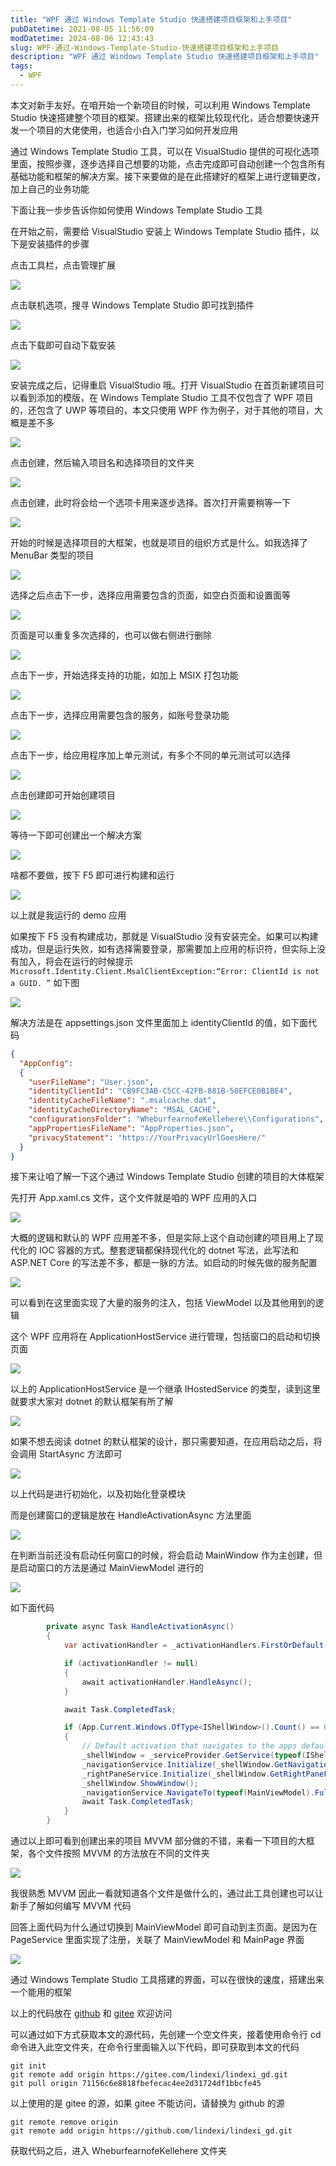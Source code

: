 ```yaml
---
title: "WPF 通过 Windows Template Studio 快速搭建项目框架和上手项目"
pubDatetime: 2021-08-05 11:56:09
modDatetime: 2024-08-06 12:43:43
slug: WPF-通过-Windows-Template-Studio-快速搭建项目框架和上手项目
description: "WPF 通过 Windows Template Studio 快速搭建项目框架和上手项目"
tags:
  - WPF
---
```





本文对新手友好。在咱开始一个新项目的时候，可以利用 Windows Template Studio 快速搭建整个项目的框架。搭建出来的框架比较现代化，适合想要快速开发一个项目的大佬使用，也适合小白入门学习如何开发应用

<!--more-->


<!-- CreateTime:2021/8/5 19:56:09 -->


<!-- 发布 -->

通过 Windows Template Studio 工具，可以在 VisualStudio 提供的可视化选项里面，按照步骤，逐步选择自己想要的功能，点击完成即可自动创建一个包含所有基础功能和框架的解决方案。接下来要做的是在此搭建好的框架上进行逻辑更改，加上自己的业务功能

下面让我一步步告诉你如何使用 Windows Template Studio 工具

在开始之前，需要给 VisualStudio 安装上 Windows Template Studio 插件，以下是安装插件的步骤

点击工具栏，点击管理扩展

<!-- ![](images/img-WPF 通过 Windows Template Studio 快速搭建项目框架和上手项目0.png) -->

![](images/img-modify-8a06018ec45be9d6e12ab8f648661e78.jpg)

点击联机选项，搜寻 Windows Template Studio 即可找到插件

<!-- ![](images/img-WPF 通过 Windows Template Studio 快速搭建项目框架和上手项目1.png) -->

![](images/img-modify-c5c629196908509cf9630d6792dd9fad.jpg)

点击下载即可自动下载安装

<!-- ![](images/img-WPF 通过 Windows Template Studio 快速搭建项目框架和上手项目2.png) -->

![](images/img-modify-77b3cbe609e4e617be63bb5a73a5c72e.jpg)

安装完成之后，记得重启 VisualStudio 哦。打开 VisualStudio 在首页新建项目可以看到添加的模版，在 Windows Template Studio 工具不仅包含了 WPF 项目的，还包含了 UWP 等项目的，本文只使用 WPF 作为例子，对于其他的项目，大概是差不多

<!-- ![](images/img-WPF 通过 Windows Template Studio 快速搭建项目框架和上手项目3.png) -->

![](images/img-modify-20f4b88c60ecc84550dab552afde3633.jpg)

点击创建，然后输入项目名和选择项目的文件夹

<!-- ![](images/img-WPF 通过 Windows Template Studio 快速搭建项目框架和上手项目4.png) -->

![](images/img-modify-453a685177fe225278a6088e9952aca9.jpg)


点击创建，此时将会给一个选项卡用来逐步选择。首次打开需要稍等一下

<!-- ![](images/img-WPF 通过 Windows Template Studio 快速搭建项目框架和上手项目5.png) -->

![](images/img-modify-1a899360919d3716fd60a2395dd67aa0.jpg)

开始的时候是选择项目的大框架，也就是项目的组织方式是什么。如我选择了 MenuBar 类型的项目

<!-- ![](images/img-WPF 通过 Windows Template Studio 快速搭建项目框架和上手项目6.png) -->

![](images/img-modify-3d77f85a8d431b9d1b5e886e8da4d2b0.jpg)

选择之后点击下一步，选择应用需要包含的页面，如空白页面和设置面等

<!-- ![](images/img-WPF 通过 Windows Template Studio 快速搭建项目框架和上手项目7.png) -->

![](images/img-modify-7edff4746e18317a2b4b8136d22bcb9b.jpg)

页面是可以重复多次选择的，也可以做右侧进行删除

<!-- ![](images/img-WPF 通过 Windows Template Studio 快速搭建项目框架和上手项目8.png) -->

![](images/img-modify-3993d90d548a836758debcc19b190786.jpg)

点击下一步，开始选择支持的功能，如加上 MSIX 打包功能

<!-- ![](images/img-WPF 通过 Windows Template Studio 快速搭建项目框架和上手项目9.png) -->

![](images/img-modify-065eabf2c4ee998d3bc4668089fe5ed2.jpg)

点击下一步，选择应用需要包含的服务，如账号登录功能

<!-- ![](images/img-WPF 通过 Windows Template Studio 快速搭建项目框架和上手项目10.png) -->

![](images/img-modify-14d02774a9f5621b6414ced5bfb867cb.jpg)

点击下一步，给应用程序加上单元测试，有多个不同的单元测试可以选择

<!-- ![](images/img-WPF 通过 Windows Template Studio 快速搭建项目框架和上手项目11.png) -->

![](images/img-modify-930f3387166f45d87f09810dc62671ee.jpg)

点击创建即可开始创建项目

<!-- ![](images/img-WPF 通过 Windows Template Studio 快速搭建项目框架和上手项目12.png) -->

![](images/img-modify-121681330ca8099993672b3b27edb80b.jpg)

等待一下即可创建出一个解决方案

<!-- ![](images/img-WPF 通过 Windows Template Studio 快速搭建项目框架和上手项目13.png) -->

![](images/img-modify-5d9a56873a5442ec55a4e81e014e49bb.jpg)

啥都不要做，按下 F5 即可进行构建和运行

<!-- ![](images/img-WPF 通过 Windows Template Studio 快速搭建项目框架和上手项目14.png) -->

![](images/img-modify-9870189e6bfd8c87500cae44779bc0b1.jpg)

以上就是我运行的 demo 应用

如果按下 F5 没有构建成功，那就是 VisualStudio 没有安装完全。如果可以构建成功，但是运行失败，如有选择需要登录，那需要加上应用的标识符，但实际上没有加入，将会在运行的时候提示 `Microsoft.Identity.Client.MsalClientException:“Error: ClientId is not a GUID. ”` 如下图


<!-- ![](images/img-WPF 通过 Windows Template Studio 快速搭建项目框架和上手项目15.png) -->

![](images/img-modify-631e21c76f0e3cd5e4cb196865590635.jpg)

解决方法是在 appsettings.json 文件里面加上 identityClientId 的值，如下面代码

```json
{
  "AppConfig": 
  {
    "userFileName": "User.json",
    "identityClientId": "CB9FC3AB-C5CC-42FB-881B-50EFCE0B1BE4",
    "identityCacheFileName": ".msalcache.dat",
    "identityCacheDirectoryName": "MSAL_CACHE",
    "configurationsFolder": "WheburfearnofeKellehere\\Configurations",
    "appPropertiesFileName": "AppProperties.json",
    "privacyStatement": "https://YourPrivacyUrlGoesHere/"
  }
}
```

接下来让咱了解一下这个通过 Windows Template Studio 创建的项目的大体框架

先打开 App.xaml.cs 文件，这个文件就是咱的 WPF 应用的入口

<!-- ![](images/img-WPF 通过 Windows Template Studio 快速搭建项目框架和上手项目16.png) -->

![](images/img-modify-0269bfbd5d5a9b6411bdbbeeb06d08b4.jpg)

大概的逻辑和默认的 WPF 应用差不多，但是实际上这个自动创建的项目用上了现代化的 IOC 容器的方式。整套逻辑都保持现代化的 dotnet 写法，此写法和 ASP.NET Core 的写法差不多，都是一脉的方法。如启动的时候先做的服务配置

<!-- ![](images/img-WPF 通过 Windows Template Studio 快速搭建项目框架和上手项目17.png) -->

![](images/img-modify-6d478d27311f31c076e6ebbd1886da05.jpg)

可以看到在这里面实现了大量的服务的注入，包括 ViewModel 以及其他用到的逻辑

这个 WPF 应用将在 ApplicationHostService 进行管理，包括窗口的启动和切换页面

<!-- ![](images/img-WPF 通过 Windows Template Studio 快速搭建项目框架和上手项目18.png) -->

![](images/img-modify-95ccd1c8f72754ba998a3c6d260bb6d3.jpg)


以上的 ApplicationHostService 是一个继承 IHostedService 的类型，读到这里就要求大家对 dotnet 的默认框架有所了解

<!-- ![](images/img-WPF 通过 Windows Template Studio 快速搭建项目框架和上手项目19.png) -->

![](images/img-modify-28ae607214f92c489ce36dd44f867120.jpg)

如果不想去阅读 dotnet 的默认框架的设计，那只需要知道，在应用启动之后，将会调用 StartAsync 方法即可

<!-- ![](images/img-WPF 通过 Windows Template Studio 快速搭建项目框架和上手项目20.png) -->

![](images/img-modify-c0534d2bd6c92a337fbf3adf26168d15.jpg)

以上代码是进行初始化，以及初始化登录模块

而是创建窗口的逻辑是放在 HandleActivationAsync 方法里面

<!-- ![](images/img-WPF 通过 Windows Template Studio 快速搭建项目框架和上手项目21.png) -->

![](images/img-modify-8398e03fbe86f1c06f016bf299fe4e92.jpg)

在判断当前还没有启动任何窗口的时候，将会启动 MainWindow 作为主创建，但是启动窗口的方法是通过 MainViewModel 进行的

<!-- ![](images/img-WPF 通过 Windows Template Studio 快速搭建项目框架和上手项目22.png) -->

![](images/img-modify-2d38da1e4d861a67af4518564eb1d832.jpg)


如下面代码

```csharp
        private async Task HandleActivationAsync()
        {
            var activationHandler = _activationHandlers.FirstOrDefault(h => h.CanHandle());

            if (activationHandler != null)
            {
                await activationHandler.HandleAsync();
            }

            await Task.CompletedTask;

            if (App.Current.Windows.OfType<IShellWindow>().Count() == 0)
            {
                // Default activation that navigates to the apps default page
                _shellWindow = _serviceProvider.GetService(typeof(IShellWindow)) as IShellWindow;
                _navigationService.Initialize(_shellWindow.GetNavigationFrame());
                _rightPaneService.Initialize(_shellWindow.GetRightPaneFrame(), _shellWindow.GetSplitView());
                _shellWindow.ShowWindow();
                _navigationService.NavigateTo(typeof(MainViewModel).FullName);
                await Task.CompletedTask;
            }
        }
```

通过以上即可看到创建出来的项目 MVVM 部分做的不错，来看一下项目的大框架，各个文件按照 MVVM 的方法放在不同的文件夹

<!-- ![](images/img-WPF 通过 Windows Template Studio 快速搭建项目框架和上手项目23.png) -->

![](images/img-modify-2d7acbd7ce3c763aab36b72ac692a73a.jpg)

我很熟悉 MVVM 因此一看就知道各个文件是做什么的，通过此工具创建也可以让新手了解如何编写 MVVM 代码

回答上面代码为什么通过切换到 MainViewModel 即可自动到主页面。是因为在 PageService 里面实现了注册，关联了 MainViewModel 和 MainPage 界面

<!-- ![](images/img-WPF 通过 Windows Template Studio 快速搭建项目框架和上手项目24.png) -->

![](images/img-modify-5f86f727b4667213dcb8099bd59640df.jpg)

通过 Windows Template Studio 工具搭建的界面，可以在很快的速度，搭建出来一个能用的框架

以上的代码放在 [github](https://github.com/lindexi/lindexi_gd/tree/71156c6e8818fbefecac4ee2d31724df1bbcfe45/WheburfearnofeKellehere) 和 [gitee](https://gitee.com/lindexi/lindexi_gd/tree/71156c6e8818fbefecac4ee2d31724df1bbcfe45/WheburfearnofeKellehere) 欢迎访问

可以通过如下方式获取本文的源代码，先创建一个空文件夹，接着使用命令行 cd 命令进入此空文件夹，在命令行里面输入以下代码，即可获取到本文的代码

```
git init
git remote add origin https://gitee.com/lindexi/lindexi_gd.git
git pull origin 71156c6e8818fbefecac4ee2d31724df1bbcfe45
```

以上使用的是 gitee 的源，如果 gitee 不能访问，请替换为 github 的源

```
git remote remove origin
git remote add origin https://github.com/lindexi/lindexi_gd.git
```

获取代码之后，进入 WheburfearnofeKellehere 文件夹


